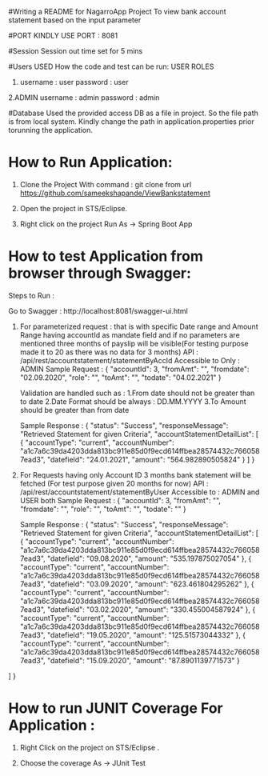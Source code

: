 #Writing a README for NagarroApp Project 
To view bank account statement based on the input parameter

#PORT
KINDLY USE PORT : 8081

#Session
Session out time set for 5 mins

#Users USED 
How the code and test can be run: 
USER ROLES 
1. username : user 
   password : user 
   
2.ADMIN 
    username  : admin
	password : admin
	
#Database
Used the provided access DB as a file in project. So the file path is from local system. Kindly change the path in application.properties prior torunning the application.

# How to Run Application: 

1. Clone the Project With command : git clone from url https://github.com/sameekshapande/ViewBankstatement

2. Open the project in STS/Eclipse.

3. Right click on the project Run As -> Spring Boot App


# How to test Application from browser through Swagger: 

Steps to Run : 

Go to Swagger :  http://localhost:8081/swagger-ui.html

1. For parameterized request : that is with specific Date range and Amount Range having accountId as mandate field and if no parameters are mentioned three months of payslip will be visible(For testing purpose made it to 20 as there was no data for 3 months) 
	API : /api/rest/accountstatement/statementByAccId 
	Accessible to Only : ADMIN
	Sample Request :
			 {
			  "accountId": 3,
			  "fromAmt": "",
			  "fromdate": "02.09.2020",
			  "role": "",
			  "toAmt": "",
			  "todate": "04.02.2021"
			 }

	Validation are handled such as :
	1.From date should not be greater than to date
	2.Date Format should be always : DD.MM.YYYY
	3.To Amount should be greater than from date



	Sample Response : 
	{
	  "status": "Success",
	  "responseMessage": "Retrieved Statement for given Criteria",
	  "accountStatementDetailList": [
		{
		  "accountType": "current",
		  "accountNumber": "a1c7a6c39da4203dda813bc911e85d0f9ecd614ffbea28574432c7660587ead3",
		  "datefield": "24.01.2021",
		  "amount": "564.982890505824"
		}
	  ]
	}

2. For Requests having only Account ID 3 months bank statement will be fetched (For test purpose given 20 months for now)
	API :  /api/rest/accountstatement/statementByUser
	Accessible to  : ADMIN	and USER both
	Sample Request :
			 {
			  "accountId": 3,
			  "fromAmt": "",
			  "fromdate": "",
			  "role": "",
			  "toAmt": "",
			  "todate": ""
			 }

	Sample Response :
	{
  "status": "Success",
  "responseMessage": "Retrieved Statement for given Criteria",
  "accountStatementDetailList": [
    {
      "accountType": "current",
      "accountNumber": "a1c7a6c39da4203dda813bc911e85d0f9ecd614ffbea28574432c7660587ead3",
      "datefield": "09.08.2020",
      "amount": "535.197875027054"
    },
    {
      "accountType": "current",
      "accountNumber": "a1c7a6c39da4203dda813bc911e85d0f9ecd614ffbea28574432c7660587ead3",
      "datefield": "03.09.2020",
      "amount": "623.461804295262"
    },
    {
      "accountType": "current",
      "accountNumber": "a1c7a6c39da4203dda813bc911e85d0f9ecd614ffbea28574432c7660587ead3",
      "datefield": "03.02.2020",
      "amount": "330.455004587924"
    },
    {
      "accountType": "current",
      "accountNumber": "a1c7a6c39da4203dda813bc911e85d0f9ecd614ffbea28574432c7660587ead3",
      "datefield": "19.05.2020",
      "amount": "125.51573044332"
    },
    {
      "accountType": "current",
      "accountNumber": "a1c7a6c39da4203dda813bc911e85d0f9ecd614ffbea28574432c7660587ead3",
      "datefield": "15.09.2020",
      "amount": "87.8901139771573"
    }

  ]
}


# How to run JUNIT Coverage For Application :

1. Right Click on the project on STS/Eclipse .

2. Choose the coverage As -> JUnit Test 